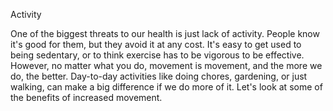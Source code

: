 Activity

One of the biggest threats to our health is just lack of activity. People know it's good for them, but they avoid it at any cost. It's easy to get used to being sedentary, or to think exercise has to be vigorous to be effective. However, no matter what you do, movement is movement, and the more we do, the better. Day-to-day activities like doing chores, gardening, or just walking, can make a big difference if we do more of it. Let's look at some of the benefits of increased movement.

